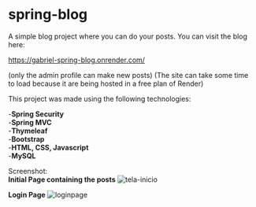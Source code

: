 # spring-blog

A simple blog project where you can do your posts.
You can visit the blog here:<br>

https://gabriel-spring-blog.onrender.com/

(only the admin profile can make new posts)
(The site can take some time to load because it are being hosted in a free plan of Render)

This project was made using the following technologies:

  -**Spring Security**<br>
  -**Spring MVC**<br>
  -**Thymeleaf**<br>
  -**Bootstrap**<br>
  -**HTML, CSS, Javascript**<br>
  -**MySQL**

Screenshot:<br>
**Initial Page containing the posts**
![tela-inicio](https://user-images.githubusercontent.com/74604806/221670083-33c82761-5266-42ac-a1e2-fac9033e070c.png)

**Login Page**
![loginpage](https://user-images.githubusercontent.com/74604806/221671672-3465ca86-aa49-4f06-bf67-6b295f838e7c.PNG)
